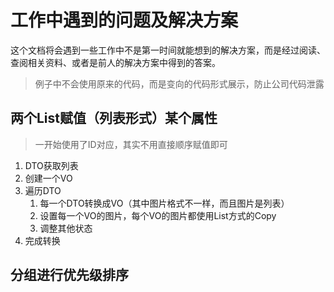 # 工作中遇到的问题及解决方案
这个文档将会遇到一些工作中不是第一时间就能想到的解决方案，而是经过阅读、查阅相关资料、或者是前人的解决方案中得到的答案。
> 例子中不会使用原来的代码，而是变向的代码形式展示，防止公司代码泄露

## 两个List赋值（列表形式）某个属性
> 一开始使用了ID对应，其实不用直接顺序赋值即可
> 
1. DTO获取列表
2. 创建一个VO
3. 遍历DTO
   1. 每一个DTO转换成VO（其中图片格式不一样，而且图片是列表）
   2. 设置每一个VO的图片，每个VO的图片都使用List方式的Copy
   3. 调整其他状态
4. 完成转换


## 分组进行优先级排序